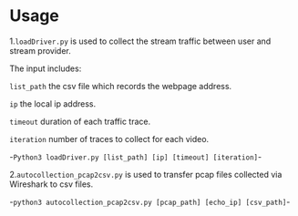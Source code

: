 # Usage

1.`loadDriver.py` is used to collect the stream traffic between user and stream provider. 

  The input includes: 
  
  `list_path` the csv file which records the webpage address.
  
  `ip` the local ip address.
  
  `timeout` duration of each traffic trace.
  
  `iteration` number of traces to collect for each video.
  
-```Python3 loadDriver.py [list_path] [ip] [timeout] [iteration]```-

2.`autocollection_pcap2csv.py` is used to transfer pcap files collected via Wireshark to csv files.

-```python3 autocollection_pcap2csv.py [pcap_path] [echo_ip] [csv_path]```-


